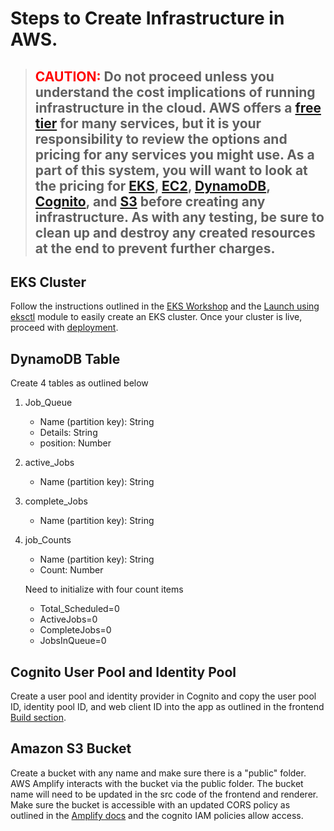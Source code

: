# Steps to Create Infrastructure in AWS.

>## <span style="color:red">CAUTION:</span> Do not proceed unless you understand the cost implications of running infrastructure in the cloud. AWS offers a [free tier](https://aws.amazon.com/free/) for many services, but it is your responsibility to review the options and pricing for any services you might use. As a part of this system, you will want to look at the pricing for [EKS](https://aws.amazon.com/eks/pricing/), [EC2](https://aws.amazon.com/ec2/pricing/), [DynamoDB](https://aws.amazon.com/dynamodb/pricing/), [Cognito](https://aws.amazon.com/cognito/pricing/), and [S3](https://aws.amazon.com/s3/pricing/) before creating any infrastructure. As with any testing, be sure to clean up and destroy any created resources at the end to prevent further charges.

## EKS Cluster

Follow the instructions outlined in the [EKS Workshop](https://www.eksworkshop.com/) and the [Launch using eksctl](https://www.eksworkshop.com/030_eksctl/) module to easily create an EKS cluster. Once your cluster is live, proceed with [deployment](../app-deployment/aws/).
## DynamoDB Table

Create 4 tables as outlined below
1. Job_Queue
    - Name (partition key): String
    - Details: String
    - position: Number
2. active_Jobs
    - Name (partition key): String
3. complete_Jobs
    - Name (partition key): String
4. job_Counts
    - Name (partition key): String
    - Count: Number

    Need to initialize with four count items
    - Total_Scheduled=0
    - ActiveJobs=0
    - CompleteJobs=0
    - JobsInQueue=0
## Cognito User Pool and Identity Pool
Create a user pool and identity provider in Cognito and copy the user pool ID, identity pool ID, and web client ID into the app as outlined in the frontend [Build section](../src/frontend/).

## Amazon S3 Bucket
Create a bucket with any name and make sure there is a "public" folder. AWS Amplify interacts with the bucket via the public folder. The bucket name will need to be updated in the src code of the frontend and renderer. Make sure the bucket is accessible with an updated CORS policy as outlined in the [Amplify docs](https://docs.amplify.aws/lib/storage/getting-started/q/platform/js/) and the cognito IAM policies allow access. 